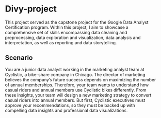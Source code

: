 # Divy-project
This project served as the capstone project for the Google Data Analyst Certification program. Within this project, I aim to showcase a comprehensive set of skills encompassing data cleaning and preprocessing, data exploration and visualization, data analysis and interpretation, as well as reporting and data storytelling.
## Scenario
You are a junior data analyst working in the marketing analyst team at Cyclistic, a bike-share company in Chicago. The director of marketing believes the company’s future success depends on maximizing the number of annual memberships. Therefore, your team wants to understand how casual riders and annual members use Cyclistic bikes differently. From these insights, your team will design a new marketing strategy to convert casual riders into annual members. But first, Cyclistic executives must approve your recommendations, so they must be backed up with compelling data insights and professional data visualizations.

